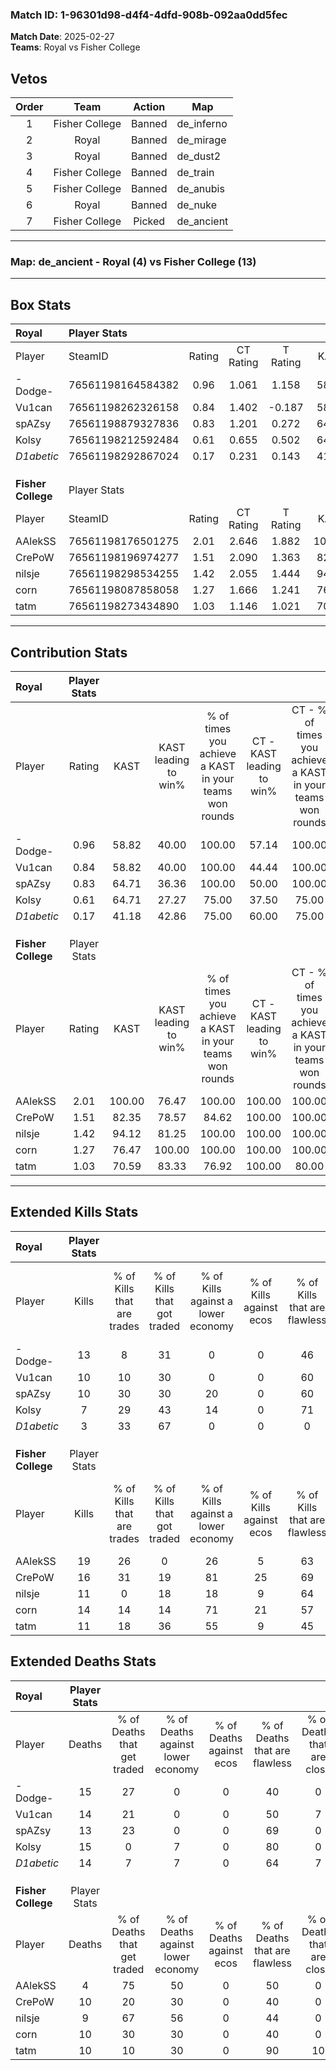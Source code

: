 ### Match ID: 1-96301d98-d4f4-4dfd-908b-092aa0dd5fec  
**Match Date**: 2025-02-27  
**Teams**: Royal vs Fisher College  

## Vetos  

| Order | Team | Action | Map |
| :---: | :--: | :----: | --- |
| 1 | Fisher College | Banned | de_inferno |
| 2 | Royal | Banned | de_mirage |
| 3 | Royal | Banned | de_dust2 |
| 4 | Fisher College | Banned | de_train |
| 5 | Fisher College | Banned | de_anubis |
| 6 | Royal | Banned | de_nuke |
| 7 | Fisher College | Picked | de_ancient |

---  

### **Map**: de_ancient - Royal (4) vs Fisher College (13)  
---  

## Box Stats  

| **Royal**          | Player Stats      |        |           |          |        |       |       |         |        |      |     |
| :- | :- | :-: | :-: | :-: | :-: | :-: | :-: | :-: | :-: | :-: | :-: |
| Player             | SteamID           | Rating | CT Rating | T Rating |  KAST  |  ADR  | Kills | Assists | Deaths | K/D  | HS% |
| -Dodge-            | 76561198164584382 |  0.96  |   1.061   |  1.158   | 58.82  | 82.0  |  13   |    3    |   15   | 0.87 | 38  |
| Vu1can             | 76561198262326158 |  0.84  |   1.402   |  -0.187  | 58.82  | 80.1  |  10   |    4    |   14   | 0.71 | 40  |
| spAZsy             | 76561198879327836 |  0.83  |   1.201   |  0.272   | 64.71  | 58.6  |  10   |    2    |   13   | 0.77 | 60  |
| Kolsy              | 76561198212592484 |  0.61  |   0.655   |  0.502   | 64.71  | 51.8  |   7   |    4    |   15   | 0.47 | 42  |
| _D1abetic_         | 76561198292867024 |  0.17  |   0.231   |  0.143   | 41.18  | 28.8  |   3   |    1    |   14   | 0.21 | 100 |
|                    |                   |        |           |          |        |       |       |         |        |      |     |
|                    |                   |        |           |          |        |       |       |         |        |      |     |
|                    |                   |        |           |          |        |       |       |         |        |      |     |
| **Fisher College** | Player Stats      |        |           |          |        |       |       |         |        |      |     |
| Player             | SteamID           | Rating | CT Rating | T Rating |  KAST  |  ADR  | Kills | Assists | Deaths | K/D  | HS% |
| AAlekSS            | 76561198176501275 |  2.01  |   2.646   |  1.882   | 100.00 | 107.6 |  19   |    5    |   4    | 4.75 | 57  |
| CrePoW             | 76561198196974277 |  1.51  |   2.090   |  1.363   | 82.35  | 96.5  |  16   |    6    |   10   | 1.60 | 37  |
| nilsje             | 76561198298534255 |  1.42  |   2.055   |  1.444   | 94.12  | 102.1 |  11   |   11    |   9    | 1.22 | 72  |
| corn               | 76561198087858058 |  1.27  |   1.666   |  1.241   | 76.47  | 70.2  |  14   |    5    |   10   | 1.40 | 42  |
| tatm               | 76561198273434890 |  1.03  |   1.146   |  1.021   | 70.59  | 59.8  |  11   |    2    |   10   | 1.10 | 36  |
---  

## Contribution Stats  

| **Royal**          | Player Stats |        |                      |                                                        |                           |                                                             |                          |                                                            |
| :- | :-: | :-: | :-: | :-: | :-: | :-: | :-: | :-: |
| Player             |    Rating    |  KAST  | KAST leading to win% | % of times you achieve a KAST in your teams won rounds | CT - KAST leading to win% | CT - % of times you achieve a KAST in your teams won rounds | T - KAST leading to win% | T - % of times you achieve a KAST in your teams won rounds |
| -Dodge-            |     0.96     | 58.82  |        40.00         |                         100.00                         |           57.14           |                           100.00                            |           0.00           |                            0.00                            |
| Vu1can             |     0.84     | 58.82  |        40.00         |                         100.00                         |           44.44           |                           100.00                            |           0.00           |                            0.00                            |
| spAZsy             |     0.83     | 64.71  |        36.36         |                         100.00                         |           50.00           |                           100.00                            |           0.00           |                            0.00                            |
| Kolsy              |     0.61     | 64.71  |        27.27         |                         75.00                          |           37.50           |                            75.00                            |           0.00           |                            0.00                            |
| _D1abetic_         |     0.17     | 41.18  |        42.86         |                         75.00                          |           60.00           |                            75.00                            |           0.00           |                            0.00                            |
|                    |              |        |                      |                                                        |                           |                                                             |                          |                                                            |
|                    |              |        |                      |                                                        |                           |                                                             |                          |                                                            |
|                    |              |        |                      |                                                        |                           |                                                             |                          |                                                            |
| **Fisher College** | Player Stats |        |                      |                                                        |                           |                                                             |                          |                                                            |
| Player             |    Rating    |  KAST  | KAST leading to win% | % of times you achieve a KAST in your teams won rounds | CT - KAST leading to win% | CT - % of times you achieve a KAST in your teams won rounds | T - KAST leading to win% | T - % of times you achieve a KAST in your teams won rounds |
| AAlekSS            |     2.01     | 100.00 |        76.47         |                         100.00                         |          100.00           |                           100.00                            |          66.67           |                           100.00                           |
| CrePoW             |     1.51     | 82.35  |        78.57         |                         84.62                          |          100.00           |                           100.00                            |          66.67           |                           75.00                            |
| nilsje             |     1.42     | 94.12  |        81.25         |                         100.00                         |          100.00           |                           100.00                            |          72.73           |                           100.00                           |
| corn               |     1.27     | 76.47  |        100.00        |                         100.00                         |          100.00           |                           100.00                            |          100.00          |                           100.00                           |
| tatm               |     1.03     | 70.59  |        83.33         |                         76.92                          |          100.00           |                            80.00                            |          75.00           |                           75.00                            |
---  

## Extended Kills Stats  

| **Royal**          | Player Stats |                            |                            |                                    |                         |                              |                                 |                                       |                    |           |
| :- | :-: | :-: | :-: | :-: | :-: | :-: | :-: | :-: | :-: | :-: |
| Player             |    Kills     | % of Kills that are trades | % of Kills that got traded | % of Kills against a lower economy | % of Kills against ecos | % of Kills that are flawless | % of Kills that are close duels | % of Kills that are assisted by flash | Pistol Round Kills | AWP Kills |
| -Dodge-            |      13      |             8              |             31             |                 0                  |            0            |              46              |                0                |                   0                   |         1          |     0     |
| Vu1can             |      10      |             10             |             30             |                 0                  |            0            |              60              |               10                |                   0                   |         3          |     0     |
| spAZsy             |      10      |             30             |             30             |                 20                 |            0            |              60              |                0                |                   0                   |         1          |     0     |
| Kolsy              |      7       |             29             |             43             |                 14                 |            0            |              71              |                0                |                   0                   |         1          |     3     |
| _D1abetic_         |      3       |             33             |             67             |                 0                  |            0            |              0               |                0                |                   0                   |         0          |     0     |
|                    |              |                            |                            |                                    |                         |                              |                                 |                                       |                    |           |
|                    |              |                            |                            |                                    |                         |                              |                                 |                                       |                    |           |
|                    |              |                            |                            |                                    |                         |                              |                                 |                                       |                    |           |
| **Fisher College** | Player Stats |                            |                            |                                    |                         |                              |                                 |                                       |                    |           |
| Player             |    Kills     | % of Kills that are trades | % of Kills that got traded | % of Kills against a lower economy | % of Kills against ecos | % of Kills that are flawless | % of Kills that are close duels | % of Kills that are assisted by flash | Pistol Round Kills | AWP Kills |
| AAlekSS            |      19      |             26             |             0              |                 26                 |            5            |              63              |               11                |                   0                   |         2          |     0     |
| CrePoW             |      16      |             31             |             19             |                 81                 |           25            |              69              |                0                |                   6                   |         1          |     0     |
| nilsje             |      11      |             0              |             18             |                 18                 |            9            |              64              |                0                |                  18                   |         1          |     0     |
| corn               |      14      |             14             |             14             |                 71                 |           21            |              57              |                0                |                   0                   |         2          |     0     |
| tatm               |      11      |             18             |             36             |                 55                 |            9            |              45              |                0                |                   0                   |         0          |     0     |
## Extended Deaths Stats  

| **Royal**          | Player Stats |                             |                                   |                          |                               |                            |                           |               |
| :- | :-: | :-: | :-: | :-: | :-: | :-: | :-: | :-: |
| Player             |    Deaths    | % of Deaths that get traded | % of Deaths against lower economy | % of Deaths against ecos | % of Deaths that are flawless | % of Deaths that are close | % of Deaths while blinded | Deaths to AWP |
| -Dodge-            |      15      |             27              |                 0                 |            0             |              40               |             0              |             7             |       0       |
| Vu1can             |      14      |             21              |                 0                 |            0             |              50               |             7              |             0             |       0       |
| spAZsy             |      13      |             23              |                 0                 |            0             |              69               |             0              |             0             |       0       |
| Kolsy              |      15      |              0              |                 7                 |            0             |              80               |             0              |             7             |       0       |
| _D1abetic_         |      14      |              7              |                 7                 |            0             |              64               |             7              |             7             |       0       |
|                    |              |                             |                                   |                          |                               |                            |                           |               |
|                    |              |                             |                                   |                          |                               |                            |                           |               |
|                    |              |                             |                                   |                          |                               |                            |                           |               |
| **Fisher College** | Player Stats |                             |                                   |                          |                               |                            |                           |               |
| Player             |    Deaths    | % of Deaths that get traded | % of Deaths against lower economy | % of Deaths against ecos | % of Deaths that are flawless | % of Deaths that are close | % of Deaths while blinded | Deaths to AWP |
| AAlekSS            |      4       |             75              |                50                 |            0             |              50               |             0              |             0             |       0       |
| CrePoW             |      10      |             20              |                30                 |            0             |              40               |             0              |             0             |       1       |
| nilsje             |      9       |             67              |                56                 |            0             |              44               |             0              |             0             |       1       |
| corn               |      10      |             30              |                30                 |            0             |              40               |             0              |             0             |       0       |
| tatm               |      10      |             10              |                30                 |            0             |              90               |             10             |             0             |       1       |
